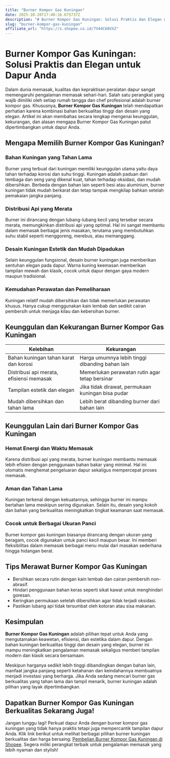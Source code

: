 ```yaml
---
title: "Burner Kompor Gas Kuningan"
date: 2025-10-20T17:40:16.675737Z
description: "# Burner Kompor Gas Kuningan: Solusi Praktis dan Elegan untuk Dapur Anda..."
slug: "burner-kompor-gas-kuningan"
affiliate_url: "https://s.shopee.co.id/7V44C68VX2"
---
```

# Burner Kompor Gas Kuningan: Solusi Praktis dan Elegan untuk Dapur Anda

Dalam dunia memasak, kualitas dan kepraktisan peralatan dapur sangat memengaruhi pengalaman memasak sehari-hari. Salah satu perangkat yang wajib dimiliki oleh setiap rumah tangga dan chef profesional adalah burner kompor gas. Khususnya, **Burner Kompor Gas Kuningan** telah mendapatkan perhatian karena kombinasi bahan berkualitas tinggi dan desain yang elegan. Artikel ini akan membahas secara lengkap mengenai keunggulan, kekurangan, dan alasan mengapa Burner Kompor Gas Kuningan patut dipertimbangkan untuk dapur Anda.

## Mengapa Memilih Burner Kompor Gas Kuningan?

### Bahan Kuningan yang Tahan Lama
Burner yang terbuat dari kuningan memiliki keunggulan utama yaitu daya tahan terhadap korosi dan suhu tinggi. Kuningan adalah paduan dari tembaga dan seng yang dikenal kuat, tahan terhadap oksidasi, dan mudah dibersihkan. Berbeda dengan bahan lain seperti besi atau aluminium, burner kuningan tidak mudah berkarat dan tetap tampak mengkilap bahkan setelah pemakaian jangka panjang.

### Distribusi Api yang Merata
Burner ini dirancang dengan lubang-lubang kecil yang tersebar secara merata, memungkinkan distribusi api yang optimal. Hal ini sangat membantu dalam memasak berbagai jenis masakan, terutama yang membutuhkan suhu stabil seperti menggoreng, merebus, atau memanggang.

### Desain Kuningan Estetik dan Mudah Dipadukan
Selain keunggulan fungsional, desain burner kuningan juga memberikan sentuhan elegan pada dapur. Warna kuning keemasan memberikan tampilan mewah dan klasik, cocok untuk dapur dengan gaya modern maupun tradisional.

### Kemudahan Perawatan dan Pemeliharaan
Kuningan relatif mudah dibersihkan dan tidak memerlukan perawatan khusus. Hanya cukup menggunakan kain lembab dan sedikit cairan pembersih untuk menjaga kilau dan kebersihan burner.

## Keunggulan dan Kekurangan Burner Kompor Gas Kuningan

| Kelebihan | Kekurangan |
|--------------|--------------|
| Bahan kuningan tahan karat dan korosi | Harga umumnya lebih tinggi dibanding bahan lain |
| Distribusi api merata, efisiensi memasak | Memerlukan perawatan rutin agar tetap bersinar |
| Tampilan estetik dan elegan | Jika tidak dirawat, permukaan kuningan bisa pudar |
| Mudah dibersihkan dan tahan lama | Lebih berat dibanding burner dari bahan lain |

## Keunggulan Lain dari Burner Kompor Gas Kuningan

### Hemat Energi dan Waktu Memasak
Karena distribusi api yang merata, burner kuningan membantu memasak lebih efisien dengan penggunaan bahan bakar yang minimal. Hal ini otomatis menghemat pengeluaran dapur sekaligus mempercepat proses memasak.

### Aman dan Tahan Lama
Kuningan terkenal dengan kekuatannya, sehingga burner ini mampu bertahan lama meskipun sering digunakan. Selain itu, desain yang kokoh dan bahan yang berkualitas meningkatkan tingkat keamanan saat memasak.

### Cocok untuk Berbagai Ukuran Panci
Burner kompor gas kuningan biasanya dirancang dengan ukuran yang beragam, cocok digunakan untuk panci kecil maupun besar. Ini memberi fleksibilitas dalam memasak berbagai menu mulai dari masakan sederhana hingga hidangan berat.

## Tips Merawat Burner Kompor Gas Kuningan

- Bersihkan secara rutin dengan kain lembab dan cairan pembersih non-abrasif.
- Hindari penggunaan bahan keras seperti sikat kawat untuk menghindari goresan.
- Keringkan permukaan setelah dibersihkan agar tidak terjadi oksidasi.
- Pastikan lubang api tidak tersumbat oleh kotoran atau sisa makanan.

## Kesimpulan

**Burner Kompor Gas Kuningan** adalah pilihan tepat untuk Anda yang mengutamakan keawetan, efisiensi, dan estetika dalam dapur. Dengan bahan kuningan berkualitas tinggi dan desain yang elegan, burner ini mampu meningkatkan pengalaman memasak sekaligus memberi tampilan modern dan klasik secara bersamaan.

Meskipun harganya sedikit lebih tinggi dibandingkan dengan bahan lain, manfaat jangka panjang seperti ketahanan dan keindahannya membuatnya menjadi investasi yang berharga. Jika Anda sedang mencari burner gas berkualitas yang tahan lama dan tampil menarik, burner kuningan adalah pilihan yang layak dipertimbangkan.

## Dapatkan Burner Kompor Gas Kuningan Berkualitas Sekarang Juga!

Jangan tunggu lagi! Perkuat dapur Anda dengan burner kompor gas kuningan yang tidak hanya praktis tetapi juga mempercantik tampilan dapur Anda. Klik link berikut untuk melihat berbagai pilihan burner kuningan berkualitas dan harga bersaing: [Pembelian Burner Kompor Gas Kuningan di Shopee](https://s.shopee.co.id/7V44C68VX2). Segera miliki perangkat terbaik untuk pengalaman memasak yang lebih nyaman dan stylish!